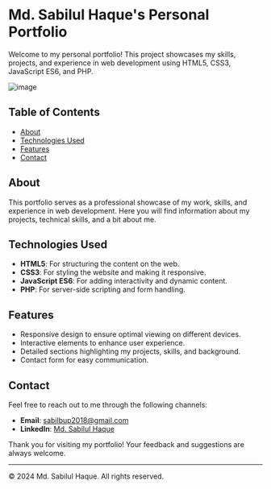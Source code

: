 # Md. Sabilul Haque's Personal Portfolio

Welcome to my personal portfolio! This project showcases my skills, projects, and experience in web development using HTML5, CSS3, JavaScript ES6, and PHP.


![image](https://github.com/sabil-al-haque/sabil-portfolio/assets/71989560/f9b5bdc7-ed02-4db5-a26e-c831ee3bb1c8)



## Table of Contents

- [About](#about)
- [Technologies Used](#technologies-used)
- [Features](#features)
- [Contact](#contact)

## About

This portfolio serves as a professional showcase of my work, skills, and experience in web development. Here you will find information about my projects, technical skills, and a bit about me.

## Technologies Used

- **HTML5**: For structuring the content on the web.
- **CSS3**: For styling the website and making it responsive.
- **JavaScript ES6**: For adding interactivity and dynamic content.
- **PHP**: For server-side scripting and form handling.

## Features

- Responsive design to ensure optimal viewing on different devices.
- Interactive elements to enhance user experience.
- Detailed sections highlighting my projects, skills, and background.
- Contact form for easy communication.

## Contact

Feel free to reach out to me through the following channels:

- **Email**: [sabilbup2018@gmail.com](mailto:sabilbup2018@gmail.com)
- **LinkedIn**: [Md. Sabilul Haque](https://www.linkedin.com/in/md-sabilul-haque/)

Thank you for visiting my portfolio! Your feedback and suggestions are always welcome.

---

© 2024 Md. Sabilul Haque. All rights reserved.
